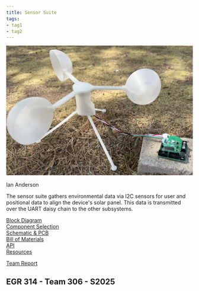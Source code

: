 ```yaml
---
title: Sensor Suite
tags:
- tag1
- tag2
---
```


![Subsystem](./assets/images/sensor_project.jpg)

Ian Anderson

The sensor suite gathers environmental data via I2C sensors for user and positional data to align the device's solar panel. This data is transmitted over the UART daisy chain to the other subsystems.

[Block Diagram](./block.md)  
[Component Selection](./component.md)  
[Schematic & PCB](./schematic.md)  
[Bill of Materials](./bom.md)  
[API](./api.md)  
[Resources](./resources.md)

[Team Report](https://egr314-2025-s-306.github.io/EGR314-Team306/)

## EGR 314 - Team 306 - S2025
